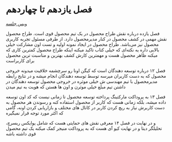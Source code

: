 # فصل یازدهم تا چهاردهم

[ویس جلسه](https://t.me/c/1616014798/2783)

فصل یازده درباره نقش طراح محصول در یک تیم محصول قوی است.
طراح محصول نقش مهمی در کشف محصول در کنار مدیرمحصول دارد. از طرفی مسئول تجربه کاربری محصول نیز می‌باشد.
طراح محصول در ایجاد نمونه اولیه و تست اون مشارکت خیلی بالایی داره 
یه نکته‌ای که خیلی کتاب تاکید میکنه اینکه طراح محصول کمترین کاری که میکنه ظاهر محصول هست و مهمترین کارش کشف بهترین و مناسبت ترین محصول برای کاربراست 

فصل ۱۲ درباره توسعه دهندگان است که کیگن اونا رو سرچشمه خلاقیت میدونه
خروجی محصول که به دست کاربران میرسه توسط توسعه دهندگان انجام میشه و در نتایج رابطه مدیرمحصول با تیم مهندسی ش خیلی موثره در خروجی محصول
توسعه دهندگان در داشتن تیم مبلغ خیلی موثرن و اون ها هستن که هویت به تیم میدن

فصل ۱۳ به پروداکت مارکتینگ پرداخته
توسعه محصول تا زمانی نیست که کد اون توسعه داده میشه، بلکه زمانی هست که کاربر از محصول استفاده کنه و رسوندن هر محصول به دست کاربرش نیاز به ریچ کردن کاربر در کانال های مختلف و بازاریابی کردن اونه، گامی که اکثر مورد توجه قرار نمیگیره 

و در نهایت در فصل ۱۴ 
معرفی نقش های حمایتی هست که شامل یوایکس ریسرچ، تحلیلگر دیتا و در نهایت کیو آی هست که به پروداکت منیجر کمک میکنه یک تیم محصول قوی داشته باشه